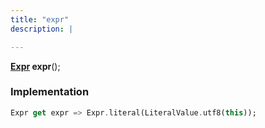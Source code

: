 ```yaml
---
title: "expr"
description: |

---
```

<span class="dart-code"><strong>[Expr] expr</strong>();</span>


### Implementation
```dart
Expr get expr => Expr.literal(LiteralValue.utf8(this));
```

[Expr]: /reference/classes/expr/